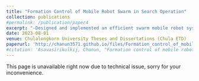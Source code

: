 ```yaml
---
title: "Formation Control of Mobile Robot Swarm in Search Operation"
collection: publications
#permalink: /publication/paper4
excerpt: "-Designed and implemented an efficient swarm mobile robot system using the Robot Operating System (ROS), enhancing search efficiency in various applications. <br/> -Developed a novel network architecture to optimize communication efficiency among swarm robots, resulting in improved formation control and search operations.<br/> -Conducted extensive experiments and quantitative analysis, demonstrating significant enhancements in survey duration, vision coverage, and target object search time through the proposed formation control algorithm.<br/><br/> <img src='/images/research_images/thesis3.gif'> <br/><br/> <strong>Link to the thesis can be found below.....</strong>"
date: 2023-08-01
venue: Chulalongkorn University Theses and Dissertations (Chula ETD)
paperurl: 'http://chanun3571.github.io/files/Formation_control_of_mobile_robot.pdf'
#citation: 'Asavasirikulkij, Chanun, "Formation control of mobile robot swarm in search operation" (2022). Chulalongkorn University Theses and Dissertations (Chula ETD). 5824.https://digital.car.chula.ac.th/chulaetd/5824'
---
```

This page is unavailable right now due to technical issue, sorry for your inconvenience.
